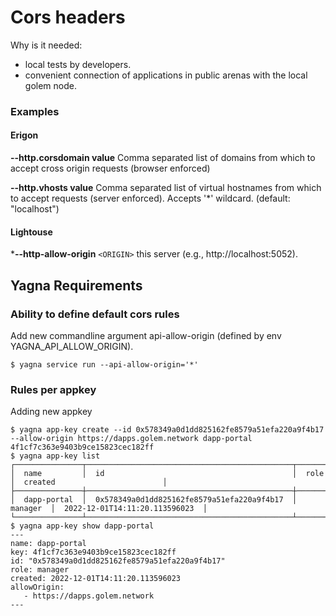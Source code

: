# Cors headers

Why is it needed:

- local tests by developers.
- convenient connection of applications in public arenas with the local golem node.

### Examples

#### Erigon

**--http.corsdomain value**
Comma separated list of domains from which to accept cross origin requests (browser enforced)

**--http.vhosts value**
Comma separated list of virtual hostnames from which to accept requests (server enforced). Accepts '*' wildcard. (default: "localhost")

#### Lightouse

***--http-allow-origin**
`<ORIGIN>`  this server (e.g., http://localhost:5052).

## Yagna Requirements

### Ability to define default cors rules

Add new commandline argument api-allow-origin (defined by env YAGNA_API_ALLOW_ORIGIN).


```
$ yagna service run --api-allow-origin='*'
```


### Rules per appkey

Adding new appkey

```
$ yagna app-key create --id 0x578349a0d1dd825162fe8579a51efa220a9f4b17 --allow-origin https://dapps.golem.network dapp-portal
4f1cf7c363e9403b9ce15823cec182ff
$ yagna app-key list
┌───────────────┬──────────────────────────────────────────────┬───────────┬─────────────────────────────────┐
│  name         │  id                                          │  role     │  created                        │
├───────────────┼──────────────────────────────────────────────┼───────────┼─────────────────────────────────┤
│  dapp-portal  │  0x578349a0d1dd825162fe8579a51efa220a9f4b17  │  manager  │  2022-12-01T14:11:20.113596023  │
└───────────────┴──────────────────────────────────────────────┴───────────┴─────────────────────────────────┘
$ yagna app-key show dapp-portal
---
name: dapp-portal
key: 4f1cf7c363e9403b9ce15823cec182ff
id: "0x578349a0d1dd825162fe8579a51efa220a9f4b17"
role: manager
created: 2022-12-01T14:11:20.113596023
allowOrigin:
   - https://dapps.golem.network
---



